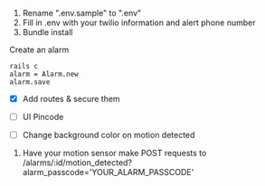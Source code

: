 1. Rename ".env.sample" to ".env"
2. Fill in .env with your twilio information and alert phone number
3. Bundle install


Create an alarm

```
rails c
alarm = Alarm.new
alarm.save
```


- [x] Add routes & secure them
- [ ] UI Pincode
- [ ] Change background color on motion detected




1. Have your motion sensor make POST requests to /alarms/:id/motion_detected?alarm_passcode='YOUR_ALARM_PASSCODE'
